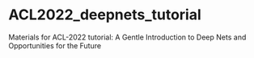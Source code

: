 # ACL2022_deepnets_tutorial
Materials for ACL-2022 tutorial: A Gentle Introduction to Deep Nets and Opportunities for the Future
